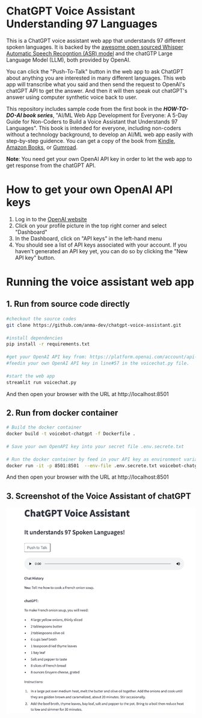 # ChatGPT Voice Assistant Understanding 97 Languages

This is a ChatGPT voice assistant web app that understands 97 different spoken languages. It is backed by the [awesome open sourced Whisper Automatic Speech Recogntion (ASR) model](https://github.com/openai/whisper) and the chatGTP Large Language Model (LLM), both provided by OpenAI. 

You can click the "Push-To-Talk" button in the web app to ask ChatGPT about anything you are interested in many different languages. This web app will transcribe what you said and then send the request to OpenAI's chatGPT API to get the answer. And then it will then speak out chatGPT's answer using computer synthetic voice back to user.

This repository includes sample code from the first book in the ***HOW-TO-DO-AI book series***, "AI/ML Web App Development for Everyone: A 5-Day Guide for Non-Coders to Build a Voice Assistant that Understands 97 Languages". This book is intended for everyone, including non-coders without a technology background, to develop an AI/ML web app easily with step-by-step guidence. You can get a copy of the book from [Kindle](https://www.amazon.com/dp/B0BX5BGQ5R), [Amazon Books](https://www.amazon.com/dp/B0BW3HG5G6), or [Gumroad](https://mingkuan.gumroad.com/l/cxfra). 


**Note**:
You need get your own OpenAI API key in order to let the web app to get response from the chatGPT API.

# How to get your own OpenAI API keys
1. Log in to the [OpenAI website](https://openai.com/)
2. Click on your profile picture in the top right corner and select "Dashboard"
3. In the Dashboard, click on "API keys" in the left-hand menu
4. You should see a list of API keys associated with your account. If you haven't generated an API key yet, you can do so by clicking the "New API key" button.

# Running the voice assistant web app

## 1. Run from source code directly
```bash
#checkout the source codes
git clone https://github.com/anma-dev/chatgpt-voice-assistant.git

#install dependencies
pip install -r requirements.txt

#get your OpenAI API key from: https://platform.openai.com/account/api-keys 
#feedin your own OpenAI API key in line#57 in the voicechat.py file.

#start the web app
streamlit run voicechat.py
```
And then open your browser with the URL at http://localhost:8501

## 2. Run from docker container

```bash
# Build the docker container
docker build -t voicebot-chatgpt -f Dockerfile .

# Save your own OpenAPI key into your secret file .env.secrete.txt

# Run the docker container by feed in your API key as environment variable
docker run -it -p 8501:8501  --env-file .env.secrete.txt voicebot-chatgpt
```
And then open your browser with the URL at http://localhost:8501

## 3. Screenshot of the Voice Assistant of chatGPT

![Screenshot of the Voice Assistant Web App](./VoiceAssistantchatGPT.png)

